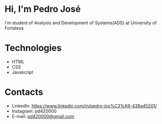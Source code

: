 # Hi, I'm Pedro José

I'm student of Analysis and Development of Systems(ADS) at University of Fortaleza

# Technologies
- HTML
- CSS
- Javascript

# Contacts
- Linkedln: https://www.linkedin.com/in/pedro-jos%C3%A9-438a45201/
- Instagram: pd420000
- E-mail: pd420000@gmail.com

